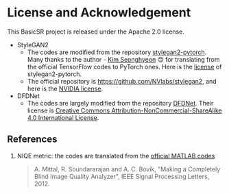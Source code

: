 # License and Acknowledgement

This BasicSR project is released under the Apache 2.0 license.

- StyleGAN2
  - The codes are modified from the repository [stylegan2-pytorch](https://github.com/rosinality/stylegan2-pytorch). Many thanks to the author - [Kim Seonghyeon](https://rosinality.github.io/)  :blush: for translating from the official TensorFlow codes to PyTorch ones. Here is the [license](LICENSE-stylegan2-pytorch) of stylegan2-pytorch.
  - The official repository is https://github.com/NVlabs/stylegan2, and here is the [NVIDIA license](./LICENSE-NVIDIA).
- DFDNet
  - The codes are largely modified from the repository [DFDNet](https://github.com/csxmli2016/DFDNet). Their license is [Creative Commons Attribution-NonCommercial-ShareAlike 4.0 International License](https://creativecommons.org/licenses/by-nc-sa/4.0/).

## References

1. NIQE metric: the codes are translated from the [official MATLAB codes](http://live.ece.utexas.edu/research/quality/niqe_release.zip)

    > A. Mittal, R. Soundararajan and A. C. Bovik, "Making a Completely Blind Image Quality Analyzer", IEEE Signal Processing Letters, 2012.
